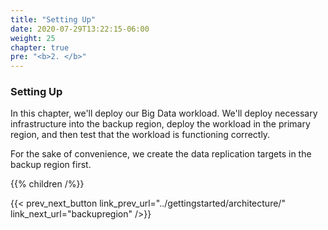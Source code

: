 ```yaml
---
title: "Setting Up"
date: 2020-07-29T13:22:15-06:00
weight: 25
chapter: true
pre: "<b>2. </b>"
---
```


### Setting Up

In this chapter, we'll deploy our Big Data workload.  We'll deploy necessary infrastructure into the backup region, deploy the workload in the primary region, and then test that the workload is functioning correctly.  

For the sake of convenience, we create the data replication targets in the backup region first.  

{{% children /%}}

{{< prev_next_button link_prev_url="../gettingstarted/architecture/" link_next_url="backupregion" />}}
